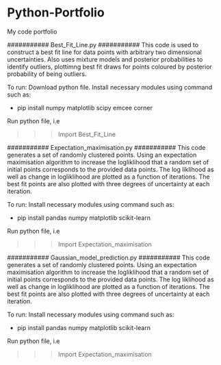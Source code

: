 # Python-Portfolio
My code portfolio

###########  Best_Fit_Line.py  ###########
This code is used to construct a best fit line for data points with arbitrary two dimensional uncertainties. 
Also uses mixture models and posterior probabilities to identify outliers, plottimng best fit draws for points 
coloured by posterior probability of being outliers.

To run:
Download python file.
Install necessary modules using command such as:
  - pip install numpy matplotlib scipy emcee corner

Run python file, i.e
  >>> Import Best_Fit_Line


###########  Expectation_maximisation.py  ###########
This code generates a set of randomly clustered points. Using an expectation maximisation algorithm to increase 
the logliklihood that a random set of initial points corresponds to the provided data points. The log liklihood
as well as change in logliklihood are plotted as a function of iterations. The best fit points are also plotted 
with three degrees of uncertainty at each iteration.

To run:
Install necessary modules using command such as:
  - pip install pandas numpy matplotlib scikit-learn

Run python file, i.e
  >>> Import Expectation_maximisation


###########  Gaussian_model_prediction.py  ###########
This code generates a set of randomly clustered points. Using an expectation maximisation algorithm to increase 
the logliklihood that a random set of initial points corresponds to the provided data points. The log liklihood
as well as change in logliklihood are plotted as a function of iterations. The best fit points are also plotted 
with three degrees of uncertainty at each iteration.

To run:
Install necessary modules using command such as:
  - pip install pandas numpy matplotlib scikit-learn

Run python file, i.e
  >>> Import Expectation_maximisation






